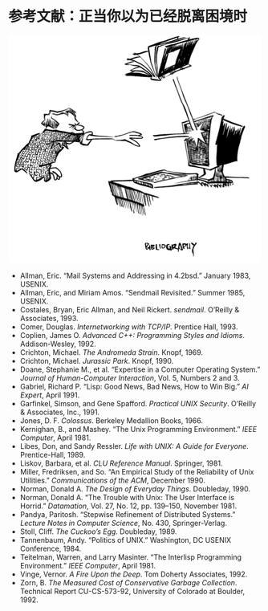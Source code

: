 # 参考文献：正当你以为已经脱离困境时

![](../.gitbook/assets/cankao.png)

* Allman, Eric. “Mail Systems and Addressing in 4.2bsd.” January 1983, USENIX.
* Allman, Eric, and Miriam Amos. “Sendmail Revisited.” Summer 1985, USENIX.
* Costales, Bryan, Eric Allman, and Neil Rickert. *sendmail*. O’Reilly & Associates, 1993.
* Comer, Douglas. *Internetworking with TCP/IP*. Prentice Hall, 1993.
* Coplien, James O. *Advanced C++: Programming Styles and Idioms*. Addison-Wesley, 1992.
* Crichton, Michael. *The Andromeda Strain*. Knopf, 1969.
* Crichton, Michael. *Jurassic Park*. Knopf, 1990.
* Doane, Stephanie M., et al. “Expertise in a Computer Operating System.” *Journal of Human-Computer Interaction*, Vol. 5, Numbers 2 and 3.
* Gabriel, Richard P. “Lisp: Good News, Bad News, How to Win Big.” *AI Expert*, April 1991.
* Garfinkel, Simson, and Gene Spafford. *Practical UNIX Security*. O’Reilly & Associates, Inc., 1991.
* Jones, D. F. *Colossus*. Berkeley Medallion Books, 1966.
* Kernighan, B., and Mashey. “The Unix Programming Environment.” *IEEE Computer*, April 1981.
* Libes, Don, and Sandy Ressler. *Life with UNIX: A Guide for Everyone*. Prentice-Hall, 1989.
* Liskov, Barbara, et al. *CLU Reference Manual*. Springer, 1981.
* Miller, Fredriksen, and So. “An Empirical Study of the Reliability of Unix Utilities.” *Communications of the ACM*, December 1990.
* Norman, Donald A. *The Design of Everyday Things*. Doubleday, 1990.
* Norman, Donald A. “The Trouble with Unix: The User Interface is Horrid.” *Datamation*, Vol. 27, No. 12, pp. 139–150, November 1981.
* Pandya, Paritosh. “Stepwise Refinement of Distributed Systems.” *Lecture Notes in Computer Science*, No. 430, Springer-Verlag.
* Stoll, Cliff. *The Cuckoo’s Egg*. Doubleday, 1989.
* Tannenbaum, Andy. “Politics of UNIX.” Washington, DC USENIX Conference, 1984.
* Teitelman, Warren, and Larry Masinter. “The Interlisp Programming Environment.” *IEEE Computer*, April 1981.
* Vinge, Vernor. *A Fire Upon the Deep*. Tom Doherty Associates, 1992.
* Zorn, B. *The Measured Cost of Conservative Garbage Collection*. Technical Report CU-CS-573-92, University of Colorado at Boulder, 1992.

